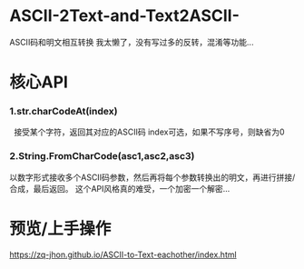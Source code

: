 # ASCII-2Text-and-Text2ASCII-
ASCII码和明文相互转换
我太懒了，没有写过多的反转，混淆等功能...

<h1>核心API</h1>

<h3>1.str.charCodeAt(index)  </h3>
  
接受某个字符，返回其对应的ASCII码
index可选，如果不写序号，则缺省为0

<h3>2.String.FromCharCode(asc1,asc2,asc3)</h3>
以数字形式接收多个ASCII码参数，然后再将每个参数转换出的明文，再进行拼接/合成，最后返回。
这个API风格真的难受，一个加密一个解密...


<h1>预览/上手操作</h1>
<a href="https://zq-jhon.github.io/ASCII-to-Text-eachother/index.html">https://zq-jhon.github.io/ASCII-to-Text-eachother/index.html</a>
